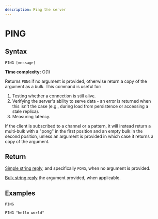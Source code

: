 ```yaml
---
description: Ping the server
---
```


# PING

## Syntax

    PING [message]

**Time complexity:** O(1)

Returns `PONG` if no argument is provided, otherwise return a copy of the
argument as a bulk.
This command is useful for:
1. Testing whether a connection is still alive.
1. Verifying the server's ability to serve data - an error is returned when this isn't the case (e.g., during load from persistence or accessing a stale replica).
1. Measuring latency.

If the client is subscribed to a channel or a pattern, it will instead return a
multi-bulk with a "pong" in the first position and an empty bulk in the second
position, unless an argument is provided in which case it returns a copy
of the argument.

## Return

[Simple string reply](https://redis.io/docs/reference/protocol-spec#resp-simple-strings), and specifically `PONG`, when no argument is provided.

[Bulk string reply](https://redis.io/docs/reference/protocol-spec#resp-bulk-strings) the argument provided, when applicable.

## Examples

```cli
PING

PING "hello world"
```
